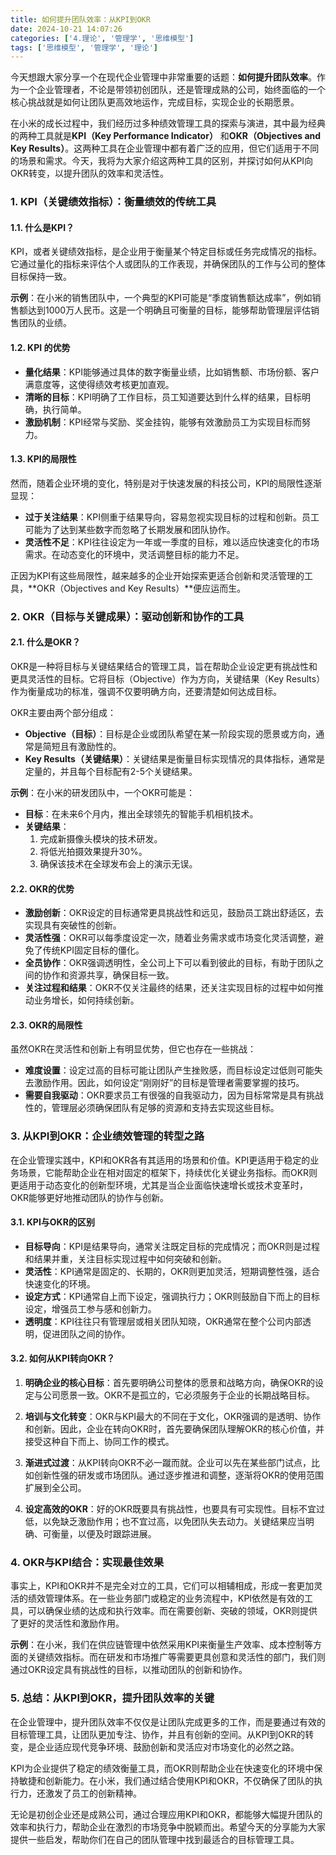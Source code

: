 ```yaml
---
title: 如何提升团队效率：从KPI到OKR
date: 2024-10-21 14:07:26
categories: ['4.理论', '管理学', '思维模型']
tags: ['思维模型', '管理学', '理论']
---
```


今天想跟大家分享一个在现代企业管理中非常重要的话题：**如何提升团队效率**。作为一个企业管理者，不论是带领初创团队，还是管理成熟的公司，始终面临的一个核心挑战就是如何让团队更高效地运作，完成目标，实现企业的长期愿景。

在小米的成长过程中，我们经历过多种绩效管理工具的探索与演进，其中最为经典的两种工具就是**KPI（Key Performance Indicator）** 和**OKR（Objectives and Key Results）**。这两种工具在企业管理中都有着广泛的应用，但它们适用于不同的场景和需求。今天，我将为大家介绍这两种工具的区别，并探讨如何从KPI向OKR转变，以提升团队的效率和灵活性。
  
  
### 1. **KPI（关键绩效指标）：衡量绩效的传统工具**

  
  
#### 1.1. **什么是KPI？**

KPI，或者关键绩效指标，是企业用于衡量某个特定目标或任务完成情况的指标。它通过量化的指标来评估个人或团队的工作表现，并确保团队的工作与公司的整体目标保持一致。

**示例**：在小米的销售团队中，一个典型的KPI可能是“季度销售额达成率”，例如销售额达到1000万人民币。这是一个明确且可衡量的目标，能够帮助管理层评估销售团队的业绩。
  
  
#### 1.2. **KPI 的优势**

- **量化结果**：KPI能够通过具体的数字衡量业绩，比如销售额、市场份额、客户满意度等，这使得绩效考核更加直观。
- **清晰的目标**：KPI明确了工作目标，员工知道要达到什么样的结果，目标明确，执行简单。
- **激励机制**：KPI经常与奖励、奖金挂钩，能够有效激励员工为实现目标而努力。
  
  
#### 1.3. **KPI的局限性**

然而，随着企业环境的变化，特别是对于快速发展的科技公司，KPI的局限性逐渐显现：
- **过于关注结果**：KPI侧重于结果导向，容易忽视实现目标的过程和创新。员工可能为了达到某些数字而忽略了长期发展和团队协作。
- **灵活性不足**：KPI往往设定为一年或一季度的目标，难以适应快速变化的市场需求。在动态变化的环境中，灵活调整目标的能力不足。

正因为KPI有这些局限性，越来越多的企业开始探索更适合创新和灵活管理的工具，**OKR（Objectives and Key Results）**便应运而生。
  
  
### 2. **OKR（目标与关键成果）：驱动创新和协作的工具**

  
  
#### 2.1. **什么是OKR？**

OKR是一种将目标与关键结果结合的管理工具，旨在帮助企业设定更有挑战性和更具灵活性的目标。它将目标（Objective）作为方向，关键结果（Key Results）作为衡量成功的标准，强调不仅要明确方向，还要清楚如何达成目标。

OKR主要由两个部分组成：
- **Objective（目标）**：目标是企业或团队希望在某一阶段实现的愿景或方向，通常是简短且有激励性的。
- **Key Results（关键结果）**：关键结果是衡量目标实现情况的具体指标，通常是定量的，并且每个目标配有2-5个关键结果。

**示例**：在小米的研发团队中，一个OKR可能是：
- **目标**：在未来6个月内，推出全球领先的智能手机相机技术。
- **关键结果**：
  1. 完成新摄像头模块的技术研发。
  2. 将低光拍摄效果提升30%。
  3. 确保该技术在全球发布会上的演示无误。
  
  
#### 2.2. **OKR的优势**

- **激励创新**：OKR设定的目标通常更具挑战性和远见，鼓励员工跳出舒适区，去实现具有突破性的创新。
- **灵活性强**：OKR可以每季度设定一次，随着业务需求或市场变化灵活调整，避免了传统KPI固定目标的僵化。
- **全员协作**：OKR强调透明性，全公司上下可以看到彼此的目标，有助于团队之间的协作和资源共享，确保目标一致。
- **关注过程和结果**：OKR不仅关注最终的结果，还关注实现目标的过程中如何推动业务增长，如何持续创新。
  
  
#### 2.3. **OKR的局限性**

虽然OKR在灵活性和创新上有明显优势，但它也存在一些挑战：
- **难度设置**：设定过高的目标可能让团队产生挫败感，而目标设定过低则可能失去激励作用。因此，如何设定“刚刚好”的目标是管理者需要掌握的技巧。
- **需要自我驱动**：OKR要求员工有很强的自我驱动力，因为目标常常是具有挑战性的，管理层必须确保团队有足够的资源和支持去实现这些目标。
  
  
### 3. **从KPI到OKR：企业绩效管理的转型之路**

在企业管理实践中，KPI和OKR各有其适用的场景和价值。KPI更适用于稳定的业务场景，它能帮助企业在相对固定的框架下，持续优化关键业务指标。而OKR则更适用于动态变化的创新型环境，尤其是当企业面临快速增长或技术变革时，OKR能够更好地推动团队的协作与创新。
  
  
#### 3.1. **KPI与OKR的区别**

- **目标导向**：KPI是结果导向，通常关注既定目标的完成情况；而OKR则是过程和结果并重，关注目标实现过程中如何突破和创新。
- **灵活性**：KPI通常是固定的、长期的，OKR则更加灵活，短期调整性强，适合快速变化的环境。
- **设定方式**：KPI通常自上而下设定，强调执行力；OKR则鼓励自下而上的目标设定，增强员工参与感和创新力。
- **透明度**：KPI往往只有管理层或相关团队知晓，OKR通常在整个公司内部透明，促进团队之间的协作。
  
  
#### 3.2. **如何从KPI转向OKR？**

1. **明确企业的核心目标**：首先要明确公司整体的愿景和战略方向，确保OKR的设定与公司愿景一致。OKR不是孤立的，它必须服务于企业的长期战略目标。
   
2. **培训与文化转变**：OKR与KPI最大的不同在于文化，OKR强调的是透明、协作和创新。因此，企业在转向OKR时，首先要确保团队理解OKR的核心价值，并接受这种自下而上、协同工作的模式。

3. **渐进式过渡**：从KPI转向OKR不必一蹴而就。企业可以先在某些部门试点，比如创新性强的研发或市场团队。通过逐步推进和调整，逐渐将OKR的使用范围扩展到全公司。

4. **设定高效的OKR**：好的OKR既要具有挑战性，也要具有可实现性。目标不宜过低，以免缺乏激励作用；也不宜过高，以免团队失去动力。关键结果应当明确、可衡量，以便及时跟踪进展。
  
  
### 4. **OKR与KPI结合：实现最佳效果**

事实上，KPI和OKR并不是完全对立的工具，它们可以相辅相成，形成一套更加灵活的绩效管理体系。在一些业务部门或稳定的业务流程中，KPI依然是有效的工具，可以确保业绩的达成和执行效率。而在需要创新、突破的领域，OKR则提供了更好的灵活性和激励作用。

**示例**：在小米，我们在供应链管理中依然采用KPI来衡量生产效率、成本控制等方面的关键绩效指标。而在研发和市场推广等需要更具创意和灵活性的部门，我们则通过OKR设定具有挑战性的目标，以推动团队的创新和协作。
  
  
### 5. **总结：从KPI到OKR，提升团队效率的关键**

在企业管理中，提升团队效率不仅仅是让团队完成更多的工作，而是要通过有效的目标管理工具，让团队更加专注、协作，并且有创新的空间。从KPI到OKR的转变，是企业适应现代竞争环境、鼓励创新和灵活应对市场变化的必然之路。

KPI为企业提供了稳定的绩效衡量工具，而OKR则帮助企业在快速变化的环境中保持敏捷和创新能力。在小米，我们通过结合使用KPI和OKR，不仅确保了团队的执行力，还激发了员工的创新精神。

无论是初创企业还是成熟公司，通过合理应用KPI和OKR，都能够大幅提升团队的效率和执行力，帮助企业在激烈的市场竞争中脱颖而出。希望今天的分享能为大家提供一些启发，帮助你们在自己的团队管理中找到最适合的目标管理工具。